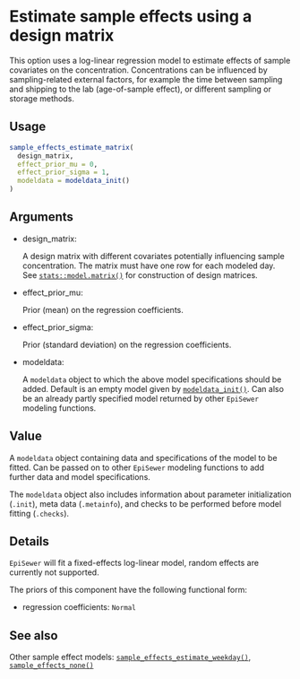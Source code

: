 # Estimate sample effects using a design matrix

This option uses a log-linear regression model to estimate effects of
sample covariates on the concentration. Concentrations can be influenced
by sampling-related external factors, for example the time between
sampling and shipping to the lab (age-of-sample effect), or different
sampling or storage methods.

## Usage

``` r
sample_effects_estimate_matrix(
  design_matrix,
  effect_prior_mu = 0,
  effect_prior_sigma = 1,
  modeldata = modeldata_init()
)
```

## Arguments

- design_matrix:

  A design matrix with different covariates potentially influencing
  sample concentration. The matrix must have one row for each modeled
  day. See
  [`stats::model.matrix()`](https://rdrr.io/r/stats/model.matrix.html)
  for construction of design matrices.

- effect_prior_mu:

  Prior (mean) on the regression coefficients.

- effect_prior_sigma:

  Prior (standard deviation) on the regression coefficients.

- modeldata:

  A `modeldata` object to which the above model specifications should be
  added. Default is an empty model given by
  [`modeldata_init()`](https://adrian-lison.github.io/EpiSewer/reference/modeldata_init.md).
  Can also be an already partly specified model returned by other
  `EpiSewer` modeling functions.

## Value

A `modeldata` object containing data and specifications of the model to
be fitted. Can be passed on to other `EpiSewer` modeling functions to
add further data and model specifications.

The `modeldata` object also includes information about parameter
initialization (`.init`), meta data (`.metainfo`), and checks to be
performed before model fitting (`.checks`).

## Details

`EpiSewer` will fit a fixed-effects log-linear model, random effects are
currently not supported.

The priors of this component have the following functional form:

- regression coefficients: `Normal`

## See also

Other sample effect models:
[`sample_effects_estimate_weekday()`](https://adrian-lison.github.io/EpiSewer/reference/sample_effects_estimate_weekday.md),
[`sample_effects_none()`](https://adrian-lison.github.io/EpiSewer/reference/sample_effects_none.md)
